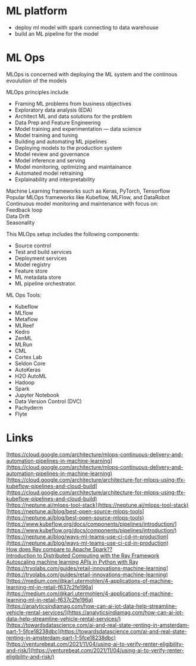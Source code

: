 # ML platform  

- deploy ml model with spark connecting to data warehouse  
- build an ML pipeline for the model  



# ML Ops  

MLOps is concerned with deploying the ML system and the continous evoulution of the models  

MLOps principles include   

-    Framing ML problems from business objectives  
-    Exploratory data analysis (EDA)  
-    Architect ML and data solutions for the problem  
-    Data Prep and Feature Engineering  
-    Model training and experimentation — data science  
-    Model training and tuning  
-    Building and automating ML pipelines  
-    Deploying models to the production system  
-    Model review and governance  
-    Model inference and serving  
-    Model monitoring, optimizing and maintainance  
-    Automated model retraining  
-    Explainability and interpretability  


Machine Learning frameworks such as Keras, PyTorch, Tensorflow  
Popular MLOps frameworks like Kubeflow, MLFlow, and DataRobot  
Continuous model monitoring and maintenance with focus on:  
Feedback loop  
Data Drift  
Seasonality  


This MLOps setup includes the following components:

-    Source control  
-    Test and build services  
-    Deployment services  
-    Model registry  
-    Feature store  
-    ML metadata store  
-    ML pipeline orchestrator.  



ML Ops Tools:  
- Kubeflow  
- MLflow  
- Metaflow  
- MLReef  
- Kedro  
- ZenML  
- MLRun  
- CML  
- Cortex Lab  
- Seldon Core  
- AutoKeras  
- H2O AutoML  
- Hadoop  
- Spark  
- Jupyter Notebook  
- Data Version Control (DVC)  
- Pachyderm  
- Flyte  



# Links  

[https://cloud.google.com/architecture/mlops-continuous-delivery-and-automation-pipelines-in-machine-learning](https://cloud.google.com/architecture/mlops-continuous-delivery-and-automation-pipelines-in-machine-learning)  
[https://cloud.google.com/architecture/architecture-for-mlops-using-tfx-kubeflow-pipelines-and-cloud-build](https://cloud.google.com/architecture/architecture-for-mlops-using-tfx-kubeflow-pipelines-and-cloud-build)  
[https://neptune.ai/mlops-tool-stack](https://neptune.ai/mlops-tool-stack)  
[https://neptune.ai/blog/best-open-source-mlops-tools](https://neptune.ai/blog/best-open-source-mlops-tools)  
[https://www.kubeflow.org/docs/components/pipelines/introduction/](https://www.kubeflow.org/docs/components/pipelines/introduction/)  
[https://neptune.ai/blog/ways-ml-teams-use-ci-cd-in-production](https://neptune.ai/blog/ways-ml-teams-use-ci-cd-in-production)  
[How does Ray compare to Apache Spark??](https://youtu.be/yLKHHiT2nWw)  
[Introduction to Distributed Computing with the Ray Framework](https://youtu.be/cEF3ok1mSo0)  
[Autoscaling machine learning APIs in Python with Ray](https://youtu.be/Xa_94PuUYQI)  
[https://tryolabs.com/guides/retail-innovations-machine-learning](https://tryolabs.com/guides/retail-innovations-machine-learning)  
[https://medium.com/@karl.utermohlen/4-applications-of-machine-learning-ml-in-retail-f637c2fe196a](https://medium.com/@karl.utermohlen/4-applications-of-machine-learning-ml-in-retail-f637c2fe196a)  
[https://analyticsindiamag.com/how-can-ai-iot-data-help-streamline-vehicle-rental-services/](https://analyticsindiamag.com/how-can-ai-iot-data-help-streamline-vehicle-rental-services/)  
[https://towardsdatascience.com/ai-and-real-state-renting-in-amsterdam-part-1-5fce18238dbc](https://towardsdatascience.com/ai-and-real-state-renting-in-amsterdam-part-1-5fce18238dbc)  
[https://venturebeat.com/2021/11/04/using-ai-to-verify-renter-eligibility-and-risk/](https://venturebeat.com/2021/11/04/using-ai-to-verify-renter-eligibility-and-risk/)  
